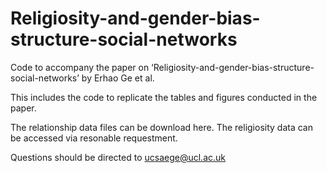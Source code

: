 # Religiosity-and-gender-bias-structure-social-networks
Code to accompany the paper on ‘Religiosity-and-gender-bias-structure-social-networks’ by Erhao Ge et al.

This includes the code to replicate the tables and figures conducted in the paper.

The relationship data files can be download here. The religiosity data can be accessed via resonable requestment.

Questions should be directed to ucsaege@ucl.ac.uk
